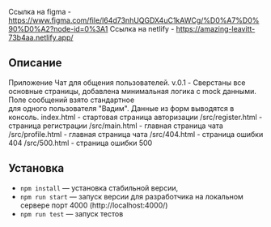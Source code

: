 Ссылка на figma - https://www.figma.com/file/l64d73nhUQGDX4uC1kAWCg/%D0%A7%D0%90%D0%A2?node-id=0%3A1
Ссылка на netlify - https://amazing-leavitt-73b4aa.netlify.app/

## Описание

Приложение Чат для общения пользователей.
v.0.1 - Сверстаны все основные страницы, добавлена минимальная логика с mock данными. Поле сообщений взято стандартное  
для одного пользователя "Вадим". Данные из форм выводятся в консоль.
index.html - стартовая страница авторизации
/src/register.html - страница регистрации
/src/main.html - главная страница чата
/src/profile.html - главная страница чата
/src/404.html - страница ошибки 404
/src/500.html - страница ошибки 500

## Установка

- `npm install` — установка стабильной версии,
- `npm run start` — запуск версии для разработчика на локальном сервере порт 4000 (http://localhost:4000/)
- `npm run test` — запуск тестов